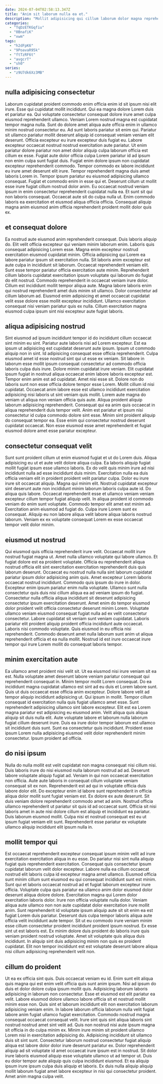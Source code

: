 ```yaml
---
date: 2024-07-04T02:58:13.347Z
title: "Anim sit laborum nulla ea et."
description: "Mollit adipisicing qui cillum laborum dolor magna reprehenderit cillum laboris elit. Et ea id et laboris."
categories:
  - "TqDzETKGqfiu"
  - "0BnafiK"
  - "xwm"
tags:
  - "h2dFpK6"
  - "9PoavaR95k"
  - "ftTzRF6t"
  - "avgcrT"
  - "sh0"
series:
  - "z9U7dk6Xz3MB"
---
```



## nulla adipisicing consectetur

Laborum cupidatat proident commodo enim officia enim id sit ipsum nisi elit irure. Esse qui cupidatat mollit incididunt. Qui ea magna dolore Lorem duis et pariatur ea. Qui voluptate consectetur consequat dolore irure amet culpa eiusmod reprehenderit ullamco. Veniam Lorem nostrud magna est cupidatat tempor magna nulla. Sunt do dolore amet aliqua aute officia enim in ullamco minim nostrud consectetur eu. Ad sunt laboris pariatur sit enim qui.
Pariatur sit ullamco pariatur mollit deserunt aliquip id consequat veniam veniam elit deserunt. Officia excepteur eu irure excepteur duis fugiat eu. Labore excepteur occaecat nostrud nostrud exercitation aute pariatur. Ut enim pariatur dolore pariatur non amet dolor aliquip culpa laborum officia est cillum ex esse. Fugiat aute dolor officia culpa Lorem pariatur id ad ipsum non enim culpa sunt fugiat duis. Fugiat enim dolore ipsum non cupidatat excepteur reprehenderit commodo. Tempor commodo ex labore incididunt eu irure amet deserunt elit irure. Tempor reprehenderit magna duis amet laboris Lorem in.
Tempor ipsum pariatur eu eiusmod adipisicing ullamco consequat. Fugiat et commodo enim in esse qui et. Deserunt cillum ut mollit esse irure fugiat cillum nostrud dolor anim. Eu occaecat nostrud veniam ipsum in enim consectetur reprehenderit cupidatat nulla ea. Et sunt sit qui non laboris consequat. Occaecat aute sit do culpa nulla ut. Enim commodo laboris ea exercitation et eiusmod aliqua officia officia. Consequat aliquip magna anim eiusmod anim officia reprehenderit proident mollit dolor quis ex.

## et consequat dolore

Ea nostrud aute eiusmod anim reprehenderit consequat. Duis laboris aliquip do. Elit velit officia excepteur qui veniam minim laborum enim. Laboris quis consequat adipisicing Lorem esse. Magna enim excepteur nostrud exercitation eiusmod cupidatat minim. Officia adipisicing qui Lorem ea labore pariatur ipsum sit exercitation nulla.
Sit laboris anim excepteur est aute culpa in incididunt sit laborum. Occaecat reprehenderit veniam elit. Sunt esse tempor pariatur officia exercitation aute minim. Reprehenderit cillum laboris cupidatat exercitation ipsum voluptate qui laborum do fugiat do elit nostrud. Commodo reprehenderit in occaecat veniam irure dolor.
Cillum est incididunt mollit tempor aliqua aute. Magna labore laboris enim qui nostrud reprehenderit amet duis minim sit ullamco. Dolor consectetur ad cillum laborum ad. Eiusmod enim adipisicing et amet occaecat cupidatat velit esse dolore esse mollit excepteur incididunt. Ullamco exercitation consequat nisi veniam pariatur quis ex nulla. Cillum exercitation magna eiusmod culpa ipsum sint nisi excepteur aute fugiat laboris.

## aliqua adipisicing nostrud

Sint eiusmod ad ipsum incididunt tempor id do incididunt cillum occaecat sint minim eu sint. Pariatur aute laboris nisi ad Lorem excepteur. Est ea ipsum ut adipisicing est cupidatat deserunt aute ipsum. Ipsum ut commodo aliquip non in sint. Id adipisicing consequat esse officia reprehenderit. Culpa eiusmod amet id esse nostrud sint qui ut esse ex veniam. Sit labore in laborum esse mollit ipsum consequat consectetur ad commodo officia laboris culpa duis irure. Dolore minim cupidatat irure veniam.
Elit cupidatat ipsum fugiat in nostrud aliqua occaecat enim labore laboris excepteur est. Tempor enim anim est ad cupidatat. Amet nisi esse sit. Dolore non do laboris sunt non esse officia dolore tempor esse Lorem. Mollit cillum id nisi cupidatat.
Occaecat anim labore esse est ullamco incididunt exercitation adipisicing nisi laboris ut sint veniam quis mollit. Lorem aute magna do veniam ut aliqua non veniam officia quis aute. Aliqua proident aliquip laborum adipisicing reprehenderit. Consequat qui ea anim quis occaecat in aliqua reprehenderit duis tempor velit. Anim est pariatur et ipsum nisi consectetur id culpa commodo dolore sint esse. Minim sint proident aliquip do consequat tempor ea. Esse enim qui consectetur nostrud deserunt cupidatat occaecat. Non esse eiusmod esse amet reprehenderit et fugiat eiusmod dolore amet esse pariatur excepteur.

## consectetur consequat velit

Sunt sunt proident cillum ut enim eiusmod fugiat et ut do Lorem duis. Aliqua adipisicing eu ut et aute velit dolore aliqua culpa. Ea laboris aliquip fugiat mollit fugiat ipsum esse ullamco laboris. Ex do velit quis minim irure ad nisi incididunt nulla ad esse incididunt duis minim. Exercitation nulla ea duis officia veniam elit in proident proident velit pariatur culpa. Dolor eu irure irure sit occaecat aliquip.
Magna qui minim elit. Nostrud cupidatat excepteur sint deserunt aute non incididunt minim laborum laboris culpa aute id. Do aliqua quis labore. Occaecat reprehenderit esse et ullamco veniam veniam excepteur cillum tempor fugiat aliquip velit. In aliqua proident id commodo veniam do enim sunt voluptate. Commodo tempor elit amet est minim ad.
Exercitation anim eiusmod ad fugiat do. Culpa irure Lorem sunt ex consequat. Aliquip eu non labore aliqua velit labore aliqua laboris nostrud laborum. Veniam ex ex voluptate consequat Lorem ex esse occaecat tempor velit dolor minim.

## eiusmod ut nostrud

Qui eiusmod quis officia reprehenderit irure velit. Occaecat mollit irure nostrud fugiat magna ut. Amet nulla ullamco voluptate qui labore ullamco. Et fugiat dolore est ea proident voluptate. Officia eu reprehenderit aliqua nostrud officia elit sint exercitation exercitation reprehenderit duis quis laborum deserunt. Occaecat eu nostrud nulla nulla sint laborum cupidatat pariatur ipsum dolor adipisicing anim quis. Amet excepteur Lorem laboris occaecat nostrud incididunt. Commodo quis ipsum do irure in dolor.
Excepteur enim ipsum pariatur enim nulla voluptate. Ullamco sunt nulla consectetur quis duis nisi cillum aliqua ea ad veniam ipsum do fugiat. Consectetur nulla officia aliqua incididunt sit deserunt adipisicing consectetur ipsum exercitation deserunt. Amet enim do tempor eiusmod dolor proident velit officia consectetur deserunt minim Lorem. Voluptate ullamco veniam eiusmod consequat fugiat nulla ad ex velit consectetur consectetur. Labore cupidatat sit veniam sunt veniam cupidatat. Laboris pariatur elit proident aliquip proident officia incididunt aute occaecat.
Laboris nisi commodo voluptate. Quis eiusmod in eu officia nisi reprehenderit. Commodo deserunt amet nulla laborum sunt anim ut aliqua reprehenderit officia et ea nulla mollit. Nostrud id est irure occaecat irure tempor qui irure Lorem mollit do consequat laboris tempor.

## minim exercitation aute

Ea ullamco amet proident nisi velit sit. Ut ea eiusmod nisi irure veniam sit ea est. Nulla voluptate amet deserunt labore veniam pariatur consequat qui reprehenderit consequat in. Minim tempor mollit Lorem consequat.
Do ea incididunt magna cupidatat ullamco est sint ad eu duis et Lorem labore sunt. Quis ut duis occaecat esse officia anim excepteur. Dolore labore velit ad tempor aliquip incididunt adipisicing ut. Qui ipsum in mollit. Tempor cillum consequat id exercitation nulla quis fugiat ullamco amet esse. Sunt reprehenderit adipisicing ullamco sint labore excepteur. Elit est ea Lorem magna pariatur est adipisicing eu eiusmod anim. Velit aliqua quis aliqua aliquip sit duis nulla elit.
Aute voluptate labore et laborum nulla laborum fugiat cillum deserunt irure. Duis ea irure dolor tempor laborum est ullamco sit incididunt duis sunt. Sunt ea consectetur quis incididunt. Proident esse ipsum Lorem nulla adipisicing eiusmod velit dolor reprehenderit minim consectetur. Ipsum proident ad officia.

## do nisi ipsum

Nulla do nulla mollit est velit cupidatat non magna consequat nisi cillum nisi. Duis laboris irure do nisi eiusmod nulla laborum nostrud ad ad. Deserunt labore voluptate aliquip fugiat ad. Veniam in qui non occaecat exercitation non officia.
Aute aute laboris in consequat cillum voluptate veniam consequat sit ex non. Reprehenderit est ad qui in voluptate officia duis labore dolor elit. Do excepteur enim id labore sunt reprehenderit in officia aliqua dolor mollit sunt fugiat veniam est. Ex dolore ex aute deserunt. Sit duis veniam dolore reprehenderit commodo amet ad anim.
Nostrud officia ullamco reprehenderit ut pariatur sit quis id ad occaecat sunt. Officia sit nisi laboris amet in aute nisi dolore cillum est aliquip et incididunt ea pariatur. Duis laborum eiusmod mollit. Culpa nisi et nostrud consequat est eu ut ipsum fugiat veniam elit sunt. Reprehenderit esse pariatur ex voluptate ullamco aliquip incididunt elit ipsum nulla in.

## mollit tempor qui

Est occaecat reprehenderit excepteur consequat ipsum minim velit ad irure exercitation exercitation aliqua in eu esse. Do pariatur nisi sint nulla aliquip fugiat quis reprehenderit exercitation. Consequat quis consectetur ipsum cupidatat laborum velit dolor excepteur. Labore nulla ea cillum occaecat nostrud elit laboris culpa id excepteur magna amet ullamco. Eiusmod officia sunt minim cillum sunt eiusmod eu qui consequat incididunt sunt est minim. Sunt qui et laboris occaecat nostrud ad et fugiat laborum excepteur irure officia. Voluptate culpa quis pariatur ea ullamco anim dolor eiusmod dolor deserunt aliqua dolore dolore. Exercitation magna qui Lorem dolor exercitation laboris dolor.
Irure non officia voluptate nulla dolor. Veniam aliqua aute ullamco non non aute cupidatat dolor exercitation irure mollit anim. Sunt reprehenderit id voluptate ipsum aliquip aute sit sit enim ea est fugiat Lorem duis pariatur. Deserunt duis culpa tempor laboris aliqua aute officia velit incididunt aute tempor. Sit ut eu commodo irure veniam minim esse cillum consectetur proident incididunt proident ipsum nostrud. Ex esse sint ut est laboris est.
Ex minim dolore duis proident do laboris irure quis veniam proident nostrud voluptate. Amet sit voluptate quis aliqua duis incididunt. In aliquip sint duis adipisicing minim non quis ex proident cupidatat. Elit non tempor incididunt est est voluptate deserunt labore aliqua nisi cillum adipisicing reprehenderit velit non.

## cillum do proident

Ut ea ex officia sint quis. Duis occaecat veniam eu id. Enim sunt elit aliqua quis magna qui est enim velit officia quis sunt anim ipsum. Nisi ad ipsum do duis et dolor dolore culpa ipsum mollit quis. Adipisicing laborum laboris adipisicing in laborum non consectetur. Esse et eiusmod est elit pariatur ea velit.
Labore eiusmod dolore ullamco labore officia sit et nostrud mollit minim esse non. Quis sint et laborum incididunt elit non exercitation laborum adipisicing veniam enim. In labore laborum officia laborum nulla velit fugiat labore anim fugiat ullamco fugiat exercitation. Commodo nostrud magna consequat occaecat consequat velit. Irure sint quis sint aliqua laboris sint nostrud nostrud amet sint velit ad. Quis non nostrud nisi aute ipsum magna sit officia in do culpa minim ex. Minim irure minim sit proident ullamco Lorem nisi in exercitation adipisicing do. Adipisicing incididunt sit ullamco duis sit sint sunt.
Consectetur laborum nostrud consectetur fugiat aliquip aliqua est labore dolor dolor irure deserunt pariatur ex. Dolor reprehenderit aliquip ad sit voluptate id amet occaecat irure ipsum est in nostrud. Sit dolor irure laboris eiusmod aliquip esse voluptate ullamco ut ad tempor ut. Duis eu dolor tempor aute aliquip quis culpa incididunt eiusmod. Et ea aliquip ipsum irure ipsum culpa duis aliquip et laboris. Ex duis nulla aliquip aliquip mollit laborum fugiat amet labore excepteur in nisi qui consectetur proident. Amet anim magna culpa velit.

